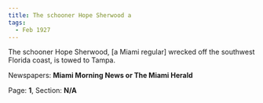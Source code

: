 ```yaml
---  
title: The schooner Hope Sherwood a  
tags:  
  - Feb 1927  
---  
```

  
The schooner Hope Sherwood, [a Miami regular] wrecked off the southwest Florida coast, is towed to Tampa.  
  
Newspapers: **Miami Morning News or The Miami Herald**  
  
Page: **1**, Section: **N/A** 
